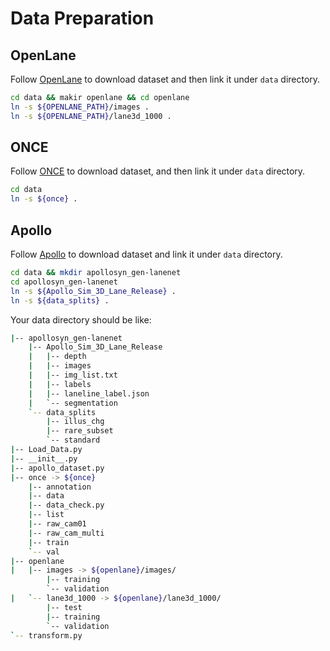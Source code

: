 # Data Preparation

## OpenLane

Follow [OpenLane](https://github.com/OpenDriveLab/PersFormer_3DLane#dataset) to download dataset and then link it under `data` directory.

```bash
cd data && makir openlane && cd openlane
ln -s ${OPENLANE_PATH}/images .
ln -s ${OPENLANE_PATH}/lane3d_1000 .
```

## ONCE

Follow [ONCE](https://github.com/once-3dlanes/once_3dlanes_benchmark#data-preparation) to download dataset, and then link it under `data` directory.

```bash
cd data
ln -s ${once} .
```

## Apollo

Follow [Apollo](https://github.com/yuliangguo/Pytorch_Generalized_3D_Lane_Detection#data-preparation) to download dataset and link it under `data` directory.

```bash
cd data && mkdir apollosyn_gen-lanenet
cd apollosyn_gen-lanenet
ln -s ${Apollo_Sim_3D_Lane_Release} .
ln -s ${data_splits} .
```


Your data directory should be like:

```bash
|-- apollosyn_gen-lanenet
    |-- Apollo_Sim_3D_Lane_Release
    |   |-- depth
    |   |-- images
    |   |-- img_list.txt
    |   |-- labels
    |   |-- laneline_label.json
    |   `-- segmentation
    `-- data_splits
        |-- illus_chg
        |-- rare_subset
        `-- standard
|-- Load_Data.py
|-- __init__.py
|-- apollo_dataset.py
|-- once -> ${once}
    |-- annotation
    |-- data
    |-- data_check.py
    |-- list
    |-- raw_cam01
    |-- raw_cam_multi
    |-- train
    `-- val
|-- openlane
|   |-- images -> ${openlane}/images/
        |-- training
        `-- validation
|   `-- lane3d_1000 -> ${openlane}/lane3d_1000/
        |-- test
        |-- training
        `-- validation
`-- transform.py
```